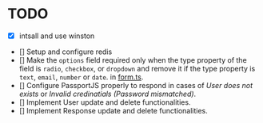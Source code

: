 # TODO

- [x] intsall and use winston
- [] Setup and configure redis
- [] Make the `options` field required only when the type property of the field is `radio`, `checkbox`, or `dropdown` and remove it if the type property is `text`, `email`, `number` or `date`.
  in [form.ts](./src/lib/schemas/form.ts).
- [] Configure PassportJS properly to respond in cases of _User does not exists_ or _Invalid credinatials (Password mismatched)_.
- [] Implement User update and delete functionalities.
- [] Implement Response update and delete functionalities.
